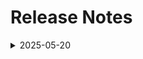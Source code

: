 # Release Notes

<details>
  <summary>2025-05-20</summary>

## Release Notes

In this section, we will track and list each change introduced in the latest release:

- **Change**: Minor UI Changes and instructions updated.
- **Testing Date**: 2025-05-12

## Infrastructure Changes

NA

## Content Changes

- **Change**:
    
    - **Data preparation** notebooks are updated with latest working files and cells.
    - Replaced Bot Service using Power Virtual Agents to **Microsoft Copilot Studio**
      
## Screenshot Updates

- **Change**: Updated the screenshots as per the latest UI changes.

---
</details>
